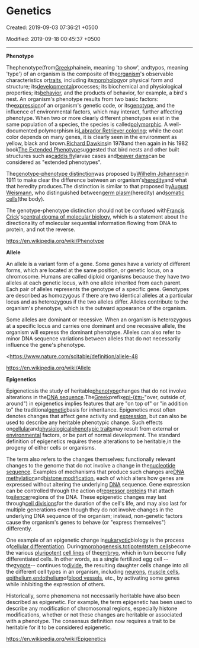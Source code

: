 # Genetics

Created: 2019-09-03 07:36:21 +0500

Modified: 2019-09-18 00:45:37 +0500

---

**Phenotype**

Thephenotype(from[Greek](https://en.wikipedia.org/wiki/Greek_language)phainein, meaning 'to show', andtypos, meaning 'type') of an organism is the composite of the[organism](https://en.wikipedia.org/wiki/Organism)'s observable characteristics or[traits](https://en.wikipedia.org/wiki/Trait_(biology)), including its[morphology](https://en.wikipedia.org/wiki/Morphology_(biology))or physical form and structure; its[developmental](https://en.wikipedia.org/wiki/Developmental_biology)processes; its biochemical and physiological properties; its[behavior](https://en.wikipedia.org/wiki/Behavior), and the products of behavior, for example, a bird's nest. An organism's phenotype results from two basic factors: the[expression](https://en.wikipedia.org/wiki/Gene_expression)of an organism's genetic code, or its[genotype](https://en.wikipedia.org/wiki/Genotype), and the influence of environmental factors, which may interact, further affecting phenotype. When two or more clearly different phenotypes exist in the same population of a species, the species is called[polymorphic](https://en.wikipedia.org/wiki/Polymorphism_(biology)). A well-documented polymorphism is[Labrador Retriever coloring](https://en.wikipedia.org/wiki/Labrador_Retriever_coat_colour_genetics); while the coat color depends on many genes, it is clearly seen in the environment as yellow, black and brown.[Richard Dawkins](https://en.wikipedia.org/wiki/Richard_Dawkins)in 1978and then again in his 1982 book[The Extended Phenotype](https://en.wikipedia.org/wiki/The_Extended_Phenotype)suggested that bird nests and other built structures such as[caddis fly](https://en.wikipedia.org/wiki/Caddis_fly)larvae cases and[beaver dams](https://en.wikipedia.org/wiki/Beaver_dam)can be considered as "extended phenotypes".



The[genotype-phenotype distinction](https://en.wikipedia.org/wiki/Genotype-phenotype_distinction)was proposed by[Wilhelm Johannsen](https://en.wikipedia.org/wiki/Wilhelm_Johannsen)in 1911 to make clear the difference between an organism's[heredity](https://en.wikipedia.org/wiki/Heredity)and what that heredity produces.The distinction is similar to that proposed by[August Weismann](https://en.wikipedia.org/wiki/August_Weismann), who distinguished between[germ plasm](https://en.wikipedia.org/wiki/Germ_plasm)(heredity) and[somatic cells](https://en.wikipedia.org/wiki/Somatic_cell)(the body).



The genotype-phenotype distinction should not be confused with[Francis Crick](https://en.wikipedia.org/wiki/Francis_Crick)'s[central dogma of molecular biology](https://en.wikipedia.org/wiki/Central_dogma_of_molecular_biology), which is a statement about the directionality of molecular sequential information flowing from DNA to protein, and not the reverse.



<https://en.wikipedia.org/wiki/Phenotype>



**Allele**

An allele is a variant form of a gene. Some genes have a variety of different forms, which are located at the same position, or genetic locus, on a chromosome. Humans are called diploid organisms because they have two alleles at each genetic locus, with one allele inherited from each parent. Each pair of alleles represents the genotype of a specific gene. Genotypes are described as homozygous if there are two identical alleles at a particular locus and as heterozygous if the two alleles differ. Alleles contribute to the organism's phenotype, which is the outward appearance of the organism.



Some alleles are dominant or recessive. When an organism is heterozygous at a specific locus and carries one dominant and one recessive allele, the organism will express the dominant phenotype. Alleles can also refer to minor DNA sequence variations between alleles that do not necessarily influence the gene's phenotype.



<https://www.nature.com/scitable/definition/allele-48

<https://en.wikipedia.org/wiki/Allele>



**Epigenetics**

Epigeneticsis the study of heritable[phenotype](https://en.wikipedia.org/wiki/Phenotype)changes that do not involve alterations in the[DNA sequence](https://en.wikipedia.org/wiki/DNA_sequence).The[Greek](https://en.wikipedia.org/wiki/Ancient_Greek)prefix[epi-](https://en.wiktionary.org/wiki/epi-)([ἐπι-](https://en.wiktionary.org/wiki/%E1%BC%90%CF%80%CE%B9-#Ancient_Greek)"over, outside of, around") in epigenetics implies features that are "on top of" or "in addition to" the traditional[genetic](https://en.wikipedia.org/wiki/Gene)basis for inheritance. Epigenetics most often denotes changes that affect gene activity and [expression](https://en.wikipedia.org/wiki/Gene_expression), but can also be used to describe any heritable phenotypic change. Such effects on[cellular](https://en.wikipedia.org/wiki/Cell_(biology))and[physiological](https://en.wikipedia.org/wiki/Physiology)[phenotypic traits](https://en.wikipedia.org/wiki/Phenotypic_trait)may result from external or [environmental](https://en.wikipedia.org/wiki/Environment_(biophysical)) factors, or be part of normal development. The standard definition of epigenetics requires these alterations to be heritable,in the progeny of either cells or organisms.



The term also refers to the changes themselves: functionally relevant changes to the genome that do not involve a change in the[nucleotide sequence](https://en.wikipedia.org/wiki/Nucleotide_sequence). Examples of mechanisms that produce such changes are[DNA methylation](https://en.wikipedia.org/wiki/DNA_methylation)and[histone modification](https://en.wikipedia.org/wiki/Histone_modification), each of which alters how genes are expressed without altering the underlying [DNA](https://en.wikipedia.org/wiki/DNA) sequence. Gene expression can be controlled through the action of[repressor proteins](https://en.wikipedia.org/wiki/Repressor_protein) that attach to[silencer](https://en.wikipedia.org/wiki/Silencer_(DNA))regions of the DNA. These epigenetic changes may last through[cell divisions](https://en.wikipedia.org/wiki/Cell_division)for the duration of the cell's life, and may also last for multiple generations even though they do not involve changes in the underlying DNA sequence of the organism; instead, non-genetic factors cause the organism's genes to behave (or "express themselves") differently.



One example of an epigenetic change in[eukaryotic](https://en.wikipedia.org/wiki/Eukaryotic)biology is the process of[cellular differentiation](https://en.wikipedia.org/wiki/Cellular_differentiation). During[morphogenesis](https://en.wikipedia.org/wiki/Morphogenesis),[totipotent](https://en.wikipedia.org/wiki/Totipotent)[stem cells](https://en.wikipedia.org/wiki/Stem_cells)become the various [pluripotent](https://en.wikipedia.org/wiki/Pluripotent) [cell lines](https://en.wikipedia.org/wiki/Cell_line) of the[embryo](https://en.wikipedia.org/wiki/Embryo), which in turn become fully differentiated cells. In other words, as a single fertilized egg cell -- the[zygote](https://en.wikipedia.org/wiki/Zygote)-- continues to[divide](https://en.wikipedia.org/wiki/Mitosis), the resulting daughter cells change into all the different cell types in an organism, including [neurons](https://en.wikipedia.org/wiki/Neurons), [muscle cells](https://en.wikipedia.org/wiki/Muscle_cells), [epithelium](https://en.wikipedia.org/wiki/Epithelium),[endothelium](https://en.wikipedia.org/wiki/Endothelium)of[blood vessels](https://en.wikipedia.org/wiki/Blood_vessels), etc., by activating some genes while inhibiting the expression of others.



Historically, some phenomena not necessarily heritable have also been described as epigenetic. For example, the term epigenetic has been used to describe any modification of chromosomal regions, especially histone modifications, whether or not these changes are heritable or associated with a phenotype. The consensus definition now requires a trait to be heritable for it to be considered epigenetic.



<https://en.wikipedia.org/wiki/Epigenetics>
